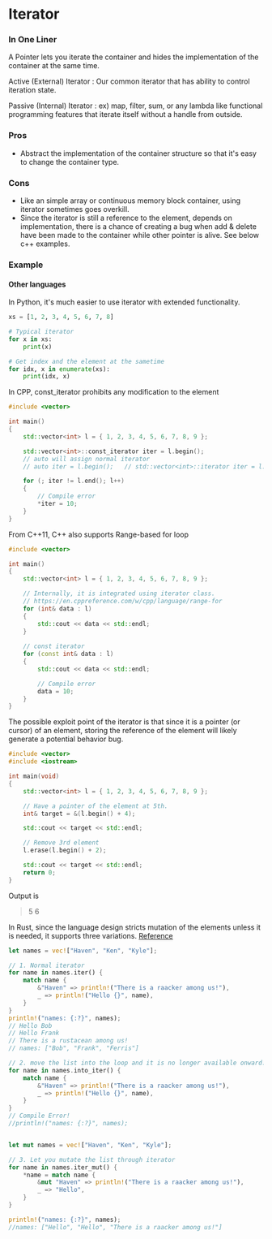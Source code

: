 # Iterator

### In One Liner

A Pointer lets you iterate the container and hides the implementation of the container at the same time.

Active (External) Iterator : Our common iterator that has ability to control iteration state.

Passive (Internal) Iterator : ex) map, filter, sum, or any lambda like functional programming features that iterate itself without a handle from outside. 

### Pros 

- Abstract the implementation of the container structure so that it's easy to change the container type.

### Cons

- Like an simple array or continuous memory block container, using iterator sometimes goes overkill.
- Since the iterator is still a reference to the element, depends on implementation, there is a chance of creating a bug when add & delete have been made to the container while other pointer is alive. See below c++ examples.

### Example

#### Other languages

In Python, it's much easier to use iterator with extended functionality.

```python
xs = [1, 2, 3, 4, 5, 6, 7, 8]

# Typical iterator
for x in xs:
    print(x)

# Get index and the element at the sametime
for idx, x in enumerate(xs):
    print(idx, x)
```

In CPP, const_iterator prohibits any modification to the element

```c++
#include <vector>

int main()
{
    std::vector<int> l = { 1, 2, 3, 4, 5, 6, 7, 8, 9 };

    std::vector<int>::const_iterator iter = l.begin();
    // auto will assign normal iterator
    // auto iter = l.begin();   // std::vector<int>::iterator iter = l.begin();

    for (; iter != l.end(); l++)
    {
        // Compile error
        *iter = 10;    
    }
}
```

From C++11, C++ also supports Range-based for loop

```c++
#include <vector>

int main()
{
    std::vector<int> l = { 1, 2, 3, 4, 5, 6, 7, 8, 9 };

    // Internally, it is integrated using iterator class.
    // https://en.cppreference.com/w/cpp/language/range-for
    for (int& data : l)
    {
        std::cout << data << std::endl; 
    }
    
    // const iterator
    for (const int& data : l)
    {
        std::cout << data << std::endl; 

        // Compile error
        data = 10;
    }
}
```

The possible exploit point of the iterator is that since it is a pointer (or cursor) of an element, storing the reference of the element will likely generate a potential behavior bug.

```c++
#include <vector>
#include <iostream>

int main(void)
{
    std::vector<int> l = { 1, 2, 3, 4, 5, 6, 7, 8, 9 };

    // Have a pointer of the element at 5th. 
    int& target = &(l.begin() + 4);

    std::cout << target << std::endl;

    // Remove 3rd element
    l.erase(l.begin() + 2);

    std::cout << target << std::endl;
    return 0;
}
```

Output is 

>5
>6


In Rust, since the language design stricts mutation of the elements unless it is needed, it supports three variations. [Reference](https://doc.rust-lang.org/rust-by-example/flow_control/for.html)

```rust
let names = vec!["Haven", "Ken", "Kyle"];

// 1. Normal iterator
for name in names.iter() {
    match name {
        &"Haven" => println!("There is a raacker among us!"),
        _ => println!("Hello {}", name),
    }
}
println!("names: {:?}", names);
// Hello Bob
// Hello Frank
// There is a rustacean among us!
// names: ["Bob", "Frank", "Ferris"]

// 2. move the list into the loop and it is no longer available onward.
for name in names.into_iter() {
    match name {
        &"Haven" => println!("There is a raacker among us!"),
        _ => println!("Hello {}", name),
    }
}
// Compile Error!
//println!("names: {:?}", names);


let mut names = vec!["Haven", "Ken", "Kyle"];

// 3. Let you mutate the list through iterator
for name in names.iter_mut() {
    *name = match name {
        &mut "Haven" => println!("There is a raacker among us!"),
        _ => "Hello",
    }
}

println!("names: {:?}", names);
//names: ["Hello", "Hello", "There is a raacker among us!"]
```